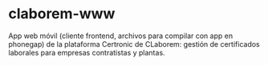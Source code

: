 # claborem-www
App web móvil (cliente frontend, archivos para compilar con app en phonegap) de la plataforma Certronic de CLaborem: gestión de certificados laborales para empresas contratistas y plantas.
